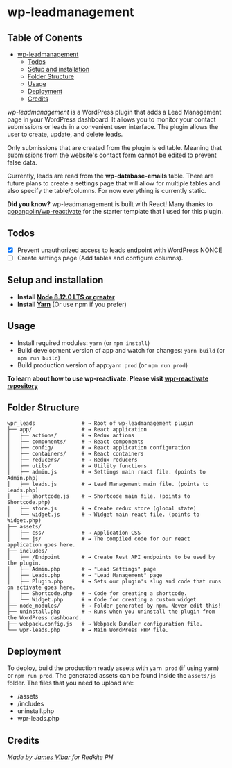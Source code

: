 # wp-leadmanagement

<!-- TOC -->
## Table of Conents

- [wp-leadmanagement](#wp-leadmanagement)
  - [Todos](#todos)
  - [Setup and installation](#setup-and-installation)
  - [Folder Structure](#folder-structure)
  - [Usage](#usage)
  - [Deployment](#deployment)
  - [Credits](#credits)
<!-- /TOC -->

_wp-leadmanagement_ is a WordPress plugin that adds a Lead Management page in your WordPress dashboard. It allows you to monitor your contact submissions or leads in a convenient user interface. The plugin allows the user to create, update, and delete leads.

Only submissions that are created from the plugin is editable. Meaning that submissions from the website's contact form cannot be edited to prevent false data.

Currently, leads are read from the **wp-database-emails** table. There are future plans to create a settings page that will allow for multiple tables and also specify the table/columns. For now everything is currently static.

**Did you know?** wp-leadmanagement is built with React! Many thanks to [gopangolin/wp-reactivate](https://github.com/gopangolin/wp-reactivate) for the starter template that I used for this plugin.

## Todos

- [x] Prevent unauthorized access to leads endpoint with WordPress NONCE
- [ ] Create settings page (Add tables and configure columns).

## Setup and installation

- **Install [Node 8.12.0 LTS or greater](https://nodejs.org)**
- **Install [Yarn](https://yarnpkg.com/en/docs/install)** (Or use npm if you prefer)

## Usage

- Install required modules: `yarn` (or `npm install`)
- Build development version of app and watch for changes: `yarn build` (or `npm run build`)
- Build production version of app:`yarn prod` (or `npm run prod`)

**To learn about how to use wp-reactivate. Please visit [wpr-reactivate repository](https://github.com/gopangolin/wp-reactivate)**

## Folder Structure

```
wpr_leads               # → Root of wp-leadmanagement plugin
├── app/                # → React application
│   ├── actions/        # → Redux actions
│   ├── components/     # → React components
│   ├── config/         # → React application configuration
│   ├── containers/     # → React containers
│   ├── reducers/       # → Redux reducers
│   ├── utils/          # → Utility functions
│   ├── admin.js        # → Settings main react file. (points to Admin.php)
│   ├── leads.js        # → Lead Management main file. (points to Leads.php)
│   ├── shortcode.js    # → Shortcode main file. (points to Shortcode.php)
│   ├── store.js        # → Create redux store (global state)
│   └── widget.js       # → Widget main react file. (points to Widget.php)
├── assets/
│   ├── css/            # → Application CSS
│   └── js/             # → The compiled code for our react application goes here.
├── includes/
│   ├── /Endpoint       # → Create Rest API endpoints to be used by the plugin.
│   ├── Admin.php       # → "Lead Settings" page
│   ├── Leads.php       # → "Lead Management" page
│   ├── Plugin.php      # → Sets our plugin's slug and code that runs on activate goes here.
│   ├── Shortcode.php   # → Code for creating a shortcode.
│   └── Widget.php      # → Code for creating a custom widget
├── node_modules/       # → Folder generated by npm. Never edit this!
├── uninstall.php       # → Runs when you uninstall the plugin from the WordPress dashboard.
├── webpack.config.js   # → Webpack Bundler configuration file.
└── wpr-leads.php       # → Main WordPress PHP file.
```

## Deployment

To deploy, build the production ready assets with `yarn prod` (if using yarn) or `npm run prod`. The generated assets can be found inside the `assets/js` folder. The files that you need to upload are:

- /assets
- /includes
- uninstall.php
- wpr-leads.php

## Credits

_Made by [James Vibar](www.jamesvibar.com) for Redkite PH_
